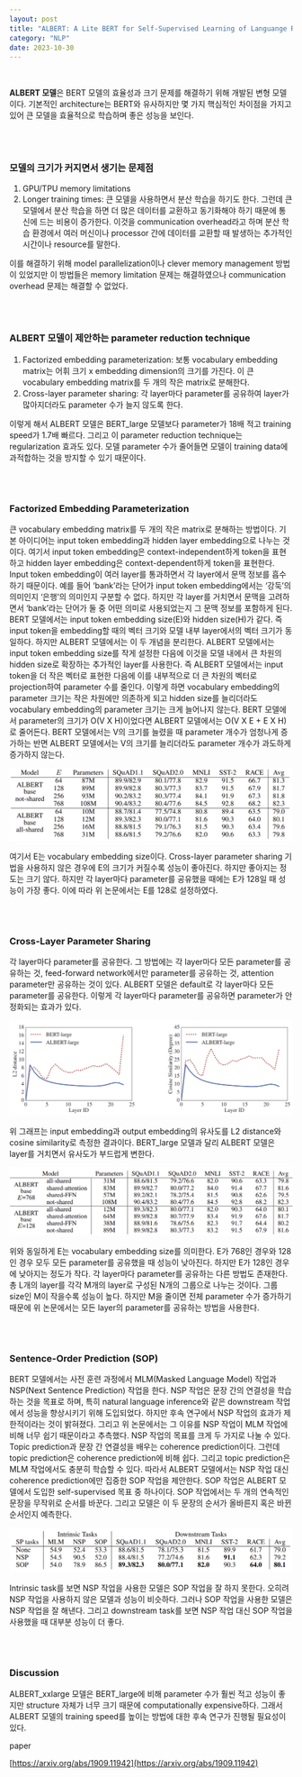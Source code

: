 ```yaml
---
layout: post
title: "ALBERT: A Lite BERT for Self-Supervised Learning of Languange Representations"
category: "NLP"
date: 2023-10-30
---
```


<br>


**ALBERT 모델**은 BERT 모델의 효율성과 크기 문제를 해결하기 위해 개발된 변형 모델이다. 기본적인 architecture는 BERT와 유사하지만 몇 가지 핵심적인 차이점을 가지고 있어 큰 모델을 효율적으로 학습하며 좋은 성능을 보인다.

<br>
<br>

### 모델의 크기가 커지면서 생기는 **문제점**

1. GPU/TPU memory limitations
2. Longer training times: 큰 모델을 사용하면서 분산 학습을 하기도 한다. 그런데 큰 모델에서 분산 학습을 하면 더 많은 데이터를 교환하고 동기화해야 하기 때문에 통신에 드는 비용이 증가한다. 이것을 communication overhead라고 하며 분산 학습 환경에서 여러 머신이나 processor 간에 데이터를 교환할 때 발생하는 추가적인 시간이나 resource를 말한다.

이를 해결하기 위해 model parallelization이나 clever memory management 방법이 있었지만 이 방법들은 memory limitation 문제는 해결하였으나 communication overhead 문제는 해결할 수 없었다.

<br>
<br>

### ALBERT 모델이 제안하는 **parameter reduction technique**

1. Factorized embedding parameterization: 보통 vocabulary embedding matrix는 어휘 크기 x embedding dimension의 크기를 가진다. 이 큰 vocabulary embedding matrix를 두 개의 작은 matrix로 분해한다.
2. Cross-layer parameter sharing: 각 layer마다 parameter를 공유하여 layer가 많아지더라도 parameter 수가 늘지 않도록 한다.

이렇게 해서 ALBERT 모델은 BERT_large 모델보다 parameter가 18배 적고 training speed가 1.7배 빠르다. 그리고 이 parameter reduction technique는 regularization 효과도 있다. 모델 parameter 수가 줄어들면 모델이 training data에 과적합하는 것을 방지할 수 있기 때문이다.

<br>
<br>

### **Factorized Embedding Parameterization**

큰 vocabulary embedding matrix를 두 개의 작은 matrix로 분해하는 방법이다. 기본 아이디어는 input token embedding과 hidden layer embedding으로 나누는 것이다. 여기서 input token embedding은 context-independent하게 token을 표현하고 hidden layer embedding은 context-dependent하게 token을 표현한다. Input token embedding이 여러 layer를 통과하면서 각 layer에서 문맥 정보를 흡수하기 때문이다. 예를 들어 ‘bank’라는 단어가 input token embedding에서는 ‘강둑’의 의미인지 ‘은행’의 의미인지 구분할 수 없다. 하지만 각 layer를 거치면서 문맥을 고려하면서 ‘bank’라는 단어가 둘 중 어떤 의미로 사용되었는지 그 문맥 정보를 포함하게 된다. BERT 모델에서는 input token embedding size(E)와 hidden size(H)가 같다. 즉 input token을 embedding할 때의 벡터 크기와 모델 내부 layer에서의 벡터 크기가 동일하다. 하지만 ALBERT 모델에서는 이 두 개념을 분리한다. ALBERT 모델에서는 input token embedding size를 작게 설정한 다음에 이것을 모델 내에서 큰 차원의 hidden size로 확장하는 추가적인 layer를 사용한다. 즉 ALBERT 모델에서는 input token을 더 작은 벡터로 표현한 다음에 이를 내부적으로 더 큰 차원의 벡터로 projection하여 parameter 수를 줄인다. 이렇게 하면 vocabulary embedding의 parameter 크기는 작은 차원에만 의존하게 되고 hidden size를 늘리더라도 vocabulary embedding의 parameter 크기는 크게 늘어나지 않는다. BERT 모델에서 parameter의 크기가 O(V X H)이었다면 ALBERT 모델에서는 O(V X E + E X H)로 줄어든다. BERT 모델에서는 V의 크기를 늘렸을 때 parameter 개수가 엄청나게 증가하는 반면 ALBERT 모델에서는 V의 크기를 늘리더라도 parameter 개수가 과도하게 증가하지 않는다.

![Untitled](/assets/ALBERT%20A%20Lite%20BERT%20for%20Self-Supervised%20Learning%20of%20f57bd5f147514718a63ff558f52707df/Untitled.png)

여기서 E는 vocabulary embedding size이다. Cross-layer parameter sharing 기법을 사용하지 않은 경우에 E의 크기가 커질수록 성능이 좋아진다. 하지만 좋아지는 정도는 크기 않다. 하지만 각 layer마다 parameter를 공유했을 때에는 E가 128일 때 성능이 가장 좋다. 이에 따라 위 논문에서는 E를 128로 설정하였다.

<br>
<br>

### **Cross-Layer Parameter Sharing**

각 layer마다 parameter를 공유한다. 그 방법에는 각 layer마다 모든 parameter를 공유하는 것, feed-forward network에서만 parameter를 공유하는 것, attention parameter만 공유하는 것이 있다. ALBERT 모델은 default로 각 layer마다 모든 parameter를 공유한다. 이렇게 각 layer마다 parameter를 공유하면 parameter가 안정화되는 효과가 있다.

![Untitled](/assets/ALBERT%20A%20Lite%20BERT%20for%20Self-Supervised%20Learning%20of%20f57bd5f147514718a63ff558f52707df/Untitled%201.png)

위 그래프는 input embedding과 output embedding의 유사도를 L2 distance와 cosine similarity로 측정한 결과이다. BERT_large 모델과 달리 ALBERT 모델은 layer를 거치면서 유사도가 부드럽게 변한다.

![Untitled](/assets/ALBERT%20A%20Lite%20BERT%20for%20Self-Supervised%20Learning%20of%20f57bd5f147514718a63ff558f52707df/Untitled%202.png)

위와 동일하게 E는 vocabulary embedding size를 의미한다. E가 768인 경우와 128인 경우 모두 모든 parameter를 공유했을 때 성능이 낮아진다. 하지만 E가 128인 경우에 낮아지는 정도가 작다. 각 layer마다 parameter를 공유하는 다른 방법도 존재한다. 총 L개의 layer를 각각 M개의 layer로 구성된 N개의 그룹으로 나누는 것이다. 그룹 size인 M이 작을수록 성능이 높다. 하지만 M을 줄이면 전체 parameter 수가 증가하기 때문에 위 논문에서는 모든 layer의 parameter를 공유하는 방법을 사용한다.

<br>
<br>

### **Sentence-Order Prediction (SOP)**

BERT 모델에서는 사전 훈련 과정에서 MLM(Masked Language Model) 작업과 NSP(Next Sentence Prediction) 작업을 한다. NSP 작업은 문장 간의 연결성을 학습하는 것을 목표로 하며, 특히 natural language inference와 같은 downstream 작업에서 성능을 향상시키기 위해 도입되었다. 하지만 후속 연구에서 NSP 작업의 효과가 제한적이라는 것이 밝혀졌다. 그리고 위 논문에서는 그 이유를 NSP 작업이 MLM 작업에 비해 너무 쉽기 때문이라고 추측했다. NSP 작업의 목표를 크게 두 가지로 나눌 수 있다. Topic prediction과 문장 간 연결성을 배우는 coherence prediction이다. 그런데 topic prediction은 coherence prediction에 비해 쉽다. 그리고 topic prediction은 MLM 작업에서도 충분히 학습할 수 있다. 따라서 ALBERT 모델에서는 NSP 작업 대신 coherence prediction에만 집중한 SOP 작업을 제안한다. SOP 작업은 ALBERT 모델에서 도입한 self-supervised 목표 중 하나이다. SOP 작업에서는 두 개의 연속적인 문장을 무작위로 순서를 바꾼다. 그리고 모델은 이 두 문장의 순서가 올바른지 혹은 바뀐 순서인지 예측한다. 

![Untitled](/assets/ALBERT%20A%20Lite%20BERT%20for%20Self-Supervised%20Learning%20of%20f57bd5f147514718a63ff558f52707df/Untitled%203.png)

Intrinsic task를 보면 NSP 작업을 사용한 모델은 SOP 작업을 잘 하지 못한다. 오히려 NSP 작업을 사용하지 않은 모델과 성능이 비슷하다. 그러나 SOP 작업을 사용한 모델은 NSP 작업을 잘 해낸다. 그리고 downstream task를 보면 NSP 작업 대신 SOP 작업을 사용했을 때 대부분 성능이 더 좋다.

<br>
<br>

### **Discussion**

ALBERT_xxlarge 모델은 BERT_large에 비해 parameter 수가 훨씬 적고 성능이 좋지만 structure 자체가 너무 크기 때문에 computationally expensive하다. 그래서 ALBERT 모델의 training speed를 높이는 방법에 대한 후속 연구가 진행될 필요성이 있다.

paper

[https://arxiv.org/abs/1909.11942](https://arxiv.org/abs/1909.11942)